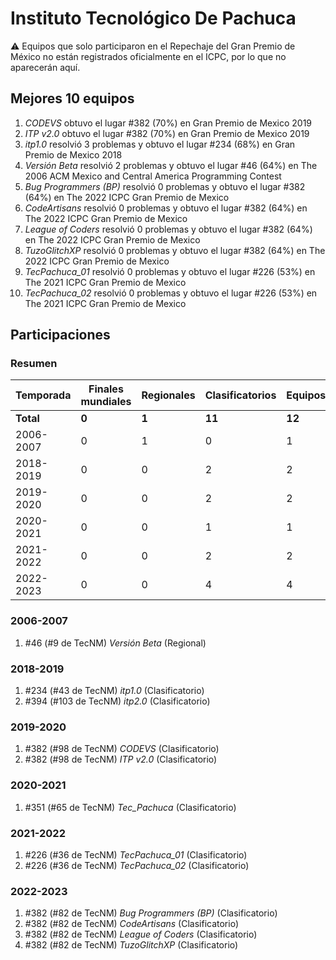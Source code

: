 # Instituto Tecnológico De Pachuca

:warning: Equipos que solo participaron en el Repechaje del Gran Premio de México no están registrados oficialmente en el ICPC, por lo que no aparecerán aquí.

## Mejores 10 equipos

1. _CODEVS_ obtuvo el lugar #382 (70%) en Gran Premio de Mexico 2019
1. _ITP v2.0_ obtuvo el lugar #382 (70%) en Gran Premio de Mexico 2019
1. _itp1.0_ resolvió 3 problemas y obtuvo el lugar #234 (68%) en Gran Premio de Mexico 2018
1. _Versión Beta_ resolvió 2 problemas y obtuvo el lugar #46 (64%) en The 2006 ACM Mexico and Central America Programming Contest
1. _Bug Programmers (BP)_ resolvió 0 problemas y obtuvo el lugar #382 (64%) en The 2022 ICPC Gran Premio de Mexico
1. _CodeArtisans_ resolvió 0 problemas y obtuvo el lugar #382 (64%) en The 2022 ICPC Gran Premio de Mexico
1. _League of Coders_ resolvió 0 problemas y obtuvo el lugar #382 (64%) en The 2022 ICPC Gran Premio de Mexico
1. _TuzoGlitchXP_ resolvió 0 problemas y obtuvo el lugar #382 (64%) en The 2022 ICPC Gran Premio de Mexico
1. _TecPachuca_01_ resolvió 0 problemas y obtuvo el lugar #226 (53%) en The 2021 ICPC Gran Premio de Mexico
1. _TecPachuca_02_ resolvió 0 problemas y obtuvo el lugar #226 (53%) en The 2021 ICPC Gran Premio de Mexico

## Participaciones

### Resumen

| Temporada | Finales mundiales | Regionales | Clasificatorios | Equipos |
| --- | --- | --- | --- | --- |
| **Total** | **0** | **1** | **11** | **12** |
| 2006-2007 | 0 | 1 | 0 | 1 |
| 2018-2019 | 0 | 0 | 2 | 2 |
| 2019-2020 | 0 | 0 | 2 | 2 |
| 2020-2021 | 0 | 0 | 1 | 1 |
| 2021-2022 | 0 | 0 | 2 | 2 |
| 2022-2023 | 0 | 0 | 4 | 4 |

### 2006-2007

1. #46 (#9 de TecNM) _Versión Beta_ (Regional)

### 2018-2019

1. #234 (#43 de TecNM) _itp1.0_ (Clasificatorio)
1. #394 (#103 de TecNM) _itp2.0_ (Clasificatorio)

### 2019-2020

1. #382 (#98 de TecNM) _CODEVS_ (Clasificatorio)
1. #382 (#98 de TecNM) _ITP v2.0_ (Clasificatorio)

### 2020-2021

1. #351 (#65 de TecNM) _Tec_Pachuca_ (Clasificatorio)

### 2021-2022

1. #226 (#36 de TecNM) _TecPachuca_01_ (Clasificatorio)
1. #226 (#36 de TecNM) _TecPachuca_02_ (Clasificatorio)

### 2022-2023

1. #382 (#82 de TecNM) _Bug Programmers (BP)_ (Clasificatorio)
1. #382 (#82 de TecNM) _CodeArtisans_ (Clasificatorio)
1. #382 (#82 de TecNM) _League of Coders_ (Clasificatorio)
1. #382 (#82 de TecNM) _TuzoGlitchXP_ (Clasificatorio)



